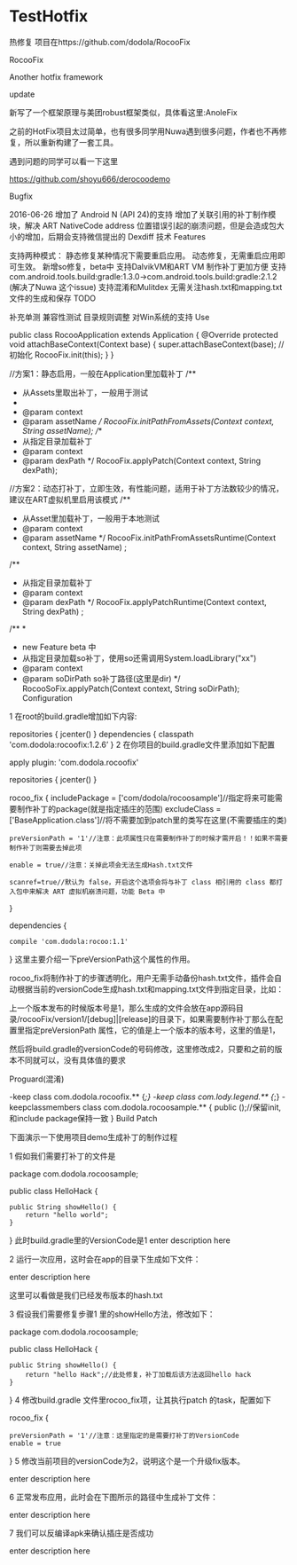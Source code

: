 # TestHotfix
热修复
项目在https://github.com/dodola/RocooFix

RocooFix

Another hotfix framework

update

新写了一个框架原理与美团robust框架类似，具体看这里:AnoleFix

之前的HotFix项目太过简单，也有很多同学用Nuwa遇到很多问题，作者也不再修复，所以重新构建了一套工具。



遇到问题的同学可以看一下这里

https://github.com/shoyu666/derocoodemo

Bugfix

2016-06-26
增加了 Android N (API 24)的支持
增加了关联引用的补丁制作模块，解决 ART NativeCode address 位置错误引起的崩溃问题，但是会造成包大小的增加，后期会支持微信提出的 Dexdiff 技术
Features

支持两种模式：
静态修复某种情况下需要重启应用。
动态修复，无需重启应用即可生效。
新增so修复，beta中
支持DalvikVM和ART VM
制作补丁更加方便
支持com.android.tools.build:gradle:1.3.0->com.android.tools.build:gradle:2.1.2 (解决了Nuwa 这个issue)
支持混淆和Mulitdex
无需关注hash.txt和mapping.txt文件的生成和保存
TODO

补充单测
兼容性测试
目录规则调整
对Win系统的支持
Use

public class RocooApplication extends Application {
    @Override
    protected void attachBaseContext(Context base) {
        super.attachBaseContext(base);
        //初始化
        RocooFix.init(this);
    }
}


//方案1：静态启用，一般在Application里加载补丁
/**
  * 从Assets里取出补丁，一般用于测试
  *
  * @param context
  * @param assetName
  */
RocooFix.initPathFromAssets(Context context, String assetName);
 /**
   * 从指定目录加载补丁
   * @param context
   * @param dexPath
   */
RocooFix.applyPatch(Context context, String dexPath);


//方案2：动态打补丁，立即生效，有性能问题，适用于补丁方法数较少的情况，建议在ART虚拟机里启用该模式
/**
 * 从Asset里加载补丁，一般用于本地测试
 * @param context
 * @param assetName
 */
RocooFix.initPathFromAssetsRuntime(Context context, String assetName) ;

/**
 * 从指定目录加载补丁
 * @param context
 * @param dexPath
 */ 
RocooFix.applyPatchRuntime(Context context, String dexPath)  ;


/**
 *  
 *  new Feature  beta 中
 * 从指定目录加载so补丁，使用so还需调用System.loadLibrary("xx")
 * @param context
 * @param soDirPath  so补丁路径(这里是dir)
 */ 
 RocooSoFix.applyPatch(Context context, String soDirPath);
Configuration

1 在root的build.gradle增加如下内容:

 repositories {
        jcenter()
    }
 dependencies {
        classpath 'com.dodola:rocoofix:1.2.6’
    }
2 在你项目的build.gradle文件里添加如下配置

apply plugin: 'com.dodola.rocoofix'

repositories {
    jcenter()
}

rocoo_fix {
    includePackage = ['com/dodola/rocoosample']//指定将来可能需要制作补丁的package(就是指定插庄的范围)
    excludeClass = ['BaseApplication.class']//将不需要加到patch里的类写在这里(不需要插庄的类)
    
    preVersionPath = '1'//注意：此项属性只在需要制作补丁的时候才需开启！！如果不需要制作补丁则需要去掉此项
    
    enable = true//注意：关掉此项会无法生成Hash.txt文件
    
    scanref=true//默认为 false，开启这个选项会将与补丁 class 相引用的 class 都打入包中来解决 ART 虚拟机崩溃问题，功能 Beta 中
}

dependencies {

    compile 'com.dodola:rocoo:1.1'
}
这里主要介绍一下preVersionPath这个属性的作用。

rocoo_fix将制作补丁的步骤透明化，用户无需手动备份hash.txt文件，插件会自动根据当前的versionCode生成hash.txt和mapping.txt文件到指定目录，比如：

上一个版本发布的时候版本号是1，那么生成的文件会放在app源码目录/rocooFix/version1/[debug]|[release]的目录下，如果需要制作补丁那么在配置里指定preVersionPath 属性，它的值是上一个版本的版本号，这里的值是1，

然后将build.gradle的versionCode的号码修改，这里修改成2，只要和之前的版本不同就可以，没有具体值的要求

Proguard(混淆)

-keep class com.dodola.rocoofix.** {*;}
-keep class com.lody.legend.** {*;}
-keepclassmembers class com.dodola.rocoosample.** {
  public <init>();//保留init,和include package保持一致
}
Build Patch

下面演示一下使用项目demo生成补丁的制作过程

1 假如我们需要打补丁的文件是

package com.dodola.rocoosample;

public class HelloHack {

    public String showHello() {
        return "hello world";
    }
}
此时build.gradle里的VersionCode是1 enter description here

2 运行一次应用，这时会在app的目录下生成如下文件：

enter description here

这里可以看做是我们已经发布版本的hash.txt

3 假设我们需要修复步骤1 里的showHello方法，修改如下：

package com.dodola.rocoosample;

public class HelloHack {

    public String showHello() {
        return "hello Hack";//此处修复，补丁加载后该方法返回hello hack
    }
}
4 修改build.gradle 文件里rocoo_fix项，让其执行patch 的task，配置如下

rocoo_fix {

    preVersionPath = '1'//注意：这里指定的是需要打补丁的VersionCode
    enable = true
}
5 修改当前项目的versionCode为2，说明这个是一个升级fix版本。

enter description here

6 正常发布应用，此时会在下图所示的路径中生成补丁文件：

enter description here

7 我们可以反编译apk来确认插庄是否成功

enter description here
